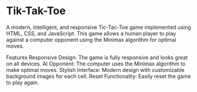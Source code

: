 # Tik-Tak-Toe

A modern, intelligent, and responsive Tic-Tac-Toe game implemented using HTML, CSS, and JavaScript. This game allows a human player to play against a computer opponent using the Minimax algorithm for optimal moves.

Features
Responsive Design: The game is fully responsive and looks great on all devices.
AI Opponent: The computer uses the Minimax algorithm to make optimal moves.
Stylish Interface: Modern design with customizable background images for each cell.
Reset Functionality: Easily reset the game to play again.
